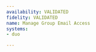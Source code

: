 ```yaml
---
availability: VALIDATED
fidelity: VALIDATED
name: Manage Group Email Access
systems:
- duo

---
```

